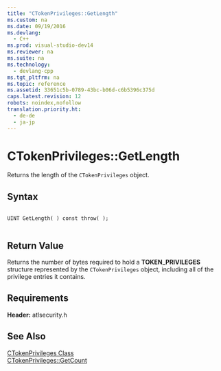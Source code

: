 ```yaml
---
title: "CTokenPrivileges::GetLength"
ms.custom: na
ms.date: 09/19/2016
ms.devlang: 
  - C++
ms.prod: visual-studio-dev14
ms.reviewer: na
ms.suite: na
ms.technology: 
  - devlang-cpp
ms.tgt_pltfrm: na
ms.topic: reference
ms.assetid: 33651c5b-0789-43bc-b06d-c6b5396c375d
caps.latest.revision: 12
robots: noindex,nofollow
translation.priority.ht: 
  - de-de
  - ja-jp
---
```

# CTokenPrivileges::GetLength
Returns the length of the `CTokenPrivileges` object.  
  
## Syntax  
  
```  
  
UINT GetLength( ) const throw( );  
  
```  
  
## Return Value  
 Returns the number of bytes required to hold a **TOKEN_PRIVILEGES** structure represented by the `CTokenPrivileges` object, including all of the privilege entries it contains.  
  
## Requirements  
 **Header:** atlsecurity.h  
  
## See Also  
 [CTokenPrivileges Class](../vs140/CTokenPrivileges-Class.md)   
 [CTokenPrivileges::GetCount](../vs140/CTokenPrivileges--GetCount.md)